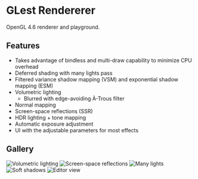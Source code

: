 # GLest Rendererer
OpenGL 4.6 renderer and playground.

## Features
- Takes advantage of bindless and multi-draw capability to minimize CPU overhead
- Deferred shading with many lights pass
- Filtered variance shadow mapping (VSM) and exponential shadow mapping (ESM)
- Volumetric lighting
  - Blurred with edge-avoiding À-Trous filter
- Normal mapping
- Screen-space reflections (SSR)
- HDR lighting + tone mapping
- Automatic exposure adjustment
- UI with the adjustable parameters for most effects
  
## Gallery
![Volumetric lighting](https://i.imgur.com/6Ms7r8G.jpeg "Volumetric lighting")
![Screen-space reflections](https://i.imgur.com/JnwE0m6.jpg "Screen-space reflections")
![Many lights](https://i.imgur.com/catQaeg.jpg "Many lights")
![Soft shadows](https://i.imgur.com/GLC6T16.jpg "Soft shadows")
![Editor view](https://i.imgur.com/o1hK3BP.jpeg "Editor view")
